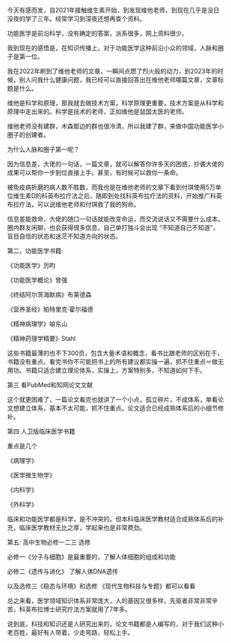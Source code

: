 今天有感而发，自2021年接触维生素开始，到发现维他老师，到现在几乎是没日没夜的学了三年。经常学习到深夜还想再查个资料。

功能医学是前沿科学，没有确定的答案，派系很多，网上资料很少。

我到现在的感悟是，在知识传播上，对于功能医学这种前沿小众的领域，人脉和圈子是第一位。

我在2022年刷到了维他老师的文章，一瞬间点燃了烈火般的动力，到2023年的时候，别人问我什么健康问题，我已经可以直接回答出在维他老师哪篇文章，文章标题是什么。

维他是科学和原理，那我就去做技术方案，科学原理更重要，技术方案是从科学和原理中走出来的。科学是技术的老师，正如维他是鼠国太医的老师。

维他老师没有建群，木森那边的群也很冷清，所以我建了群，来做中国功能医学小圈子的创建者。

为什么人脉和圈子第一呢？

因为信息差，大佬的一句话，一篇文章，就可以解答你许多天的困惑，抄袭大佬的成果可以帮你一步到位直接上手。甚至，有时候可以救你一条命。

被免疫病折磨的病人数不胜数，而我也是在维他老师的文章下看到付琪使用5万单位维生素D的科英布拉疗法之后，随即到处找科英布拉疗法的资料，开始推广科英布拉疗法，可以说维他老师和付琪救了我的狗命。

信息差能救命，大佬的随口一句话就能改变命运，而交流说话又不需要什么成本。圈内群友闲聊，也会获得很多信息，自己单打独斗会出现 “不知道自己不知道”，盲目自信的状态和迷茫不知道方向的状态。

第二，功能医学书籍:

《功能医学》厉昀

《功能医学概论》曾强

《终结阿尔茨海默病》布莱德森

《营养圣经》帕特里克·霍尔福德

《精神病理学》喻东山

《精神药理学精要》Stahl

这些书籍最薄的也不下300页，包含大量术语和概念，看书比跟老师的区别在于，书籍没有重点，看完书你不可能把书上的所有建议都实操一遍，抓不住重点＝做无用功。书籍只适合建立理论体系，实操上，方案特别多，不知道如何下手。

第三 看PubMed和知网论文文献

这个就更困难了，一篇论文看完也就讲了一个小点，孤立碎片，不成体系，单看论文想建立体系，基本不太可能，抓不住重点。论文适合已经成熟体系后的小细节修补。

第四 人卫版临床医学书籍

重点是几个

《病理学》

《医学微生物学》

《内科学》

《外科学》

临床和功能医学都是科学，是不冲突的。但本科临床医学教材适合成熟体系后的补充，临床医学教材无比之厚，学起来也是非常费劲。

第五: 高中生物必修一二三 选修

必修一《分子与细胞》是最重要的，了解人体细胞的组成和功能

必修二《遗传与进化》 了解人体DNA遗传

以及选修三《稳态与环境》和选修 《现代生物科技与专题》都可以看看

总之来看，医学领域知识体系非常庞大，人的基因又很多样，先驱者非常非常辛苦，科英布拉博士研究疗法方案就用了7年多。

说到底，科技和知识还是人研究出来的，论文书籍都是人编写的，对于我们这种小老百姓，最好有人带着，少走弯路，轻松上手。
